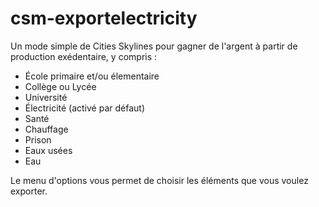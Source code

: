 # csm-exportelectricity
Un mode simple de Cities Skylines pour gagner de l'argent à partir de production exédentaire, y compris :
* École primaire et/ou élementaire
* Collège ou Lycée
* Université
* Électricité (activé par défaut)
* Santé
* Chauffage
* Prison
* Eaux usées
* Eau

Le menu d'options vous permet de choisir les éléments que vous voulez exporter.
